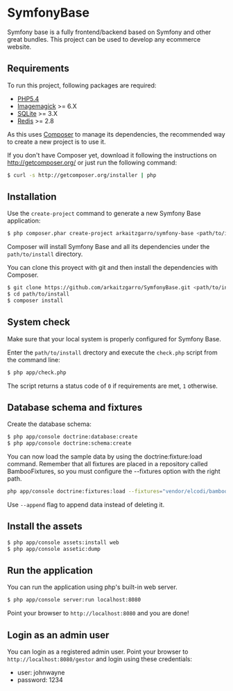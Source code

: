 SymfonyBase
===========

Symfony base is a fully frontend/backend based on Symfony and other great bundles. This project can be used to develop any ecommerce website.

Requirements
------------

To run this project, following packages are required:

* [PHP5.4](http://php.net/releases/5_4_0.php)
* [Imagemagick](http://www.imagemagick.org/) >= 6.X
* [SQLite](http://www.sqlite.org/) >= 3.X
* [Redis](http://redis.io/) >= 2.8

As this uses [Composer][1] to manage its dependencies, the recommended way to create a new project is to use it.

If you don't have Composer yet, download it following the instructions on http://getcomposer.org/ or just run the following command:

```bash
$ curl -s http://getcomposer.org/installer | php
```

Installation
------------

Use the `create-project` command to generate a new Symfony Base application:

```bash
$ php composer.phar create-project arkaitzgarro/symfony-base <path/to/install> dev-master
```

Composer will install Symfony Base and all its dependencies under the `path/to/install` directory.

You can clone this proyect with git and then install the dependencies with Composer.

```bash
$ git clone https://github.com/arkaitzgarro/SymfonyBase.git <path/to/install>
$ cd path/to/install
$ composer install
```


System check
------------

Make sure that your local system is properly configured for Symfony Base.

Enter the `path/to/install` drectory and execute the `check.php` script from the
command line:

```bash
$ php app/check.php
```

The script returns a status code of `0` if requirements are met, `1` otherwise.

Database schema and fixtures
----------------------------

Create the database schema:

```bash
$ php app/console doctrine:database:create
$ php app/console doctrine:schema:create
```

You can now load the sample data by using the doctrine:fixture:load command. Remember that all fixtures are placed in a repository called BambooFixtures, so you must configure the --fixtures option with the right path.

```bash
php app/console doctrine:fixtures:load --fixtures="vendor/elcodi/bamboo-fixtures"
```

Use ```--append``` flag to append data instead of deleting it.

Install the assets
------------------

```bash
$ php app/console assets:install web
$ php app/console assetic:dump
```

Run the application
-------------------

You can run the application using php's built-in web server.

```bash
$ php app/console server:run localhost:8080
```

Point your browser to `http://localhost:8080` and you are done!


Login as an admin user
----------------------

You can login as a registered admin user. Point your browser to `http://localhost:8080/gestor` and login using these credentials:

* user: johnwayne
* password: 1234

[1]:  http://getcomposer.org/
